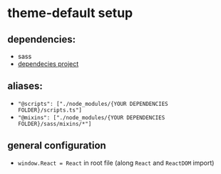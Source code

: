# theme-default setup

## dependencies:

- sass
- [dependecies project](https://github.com/flexbox-maniacs/dependencies)

## aliases:

- `"@scripts": ["./node_modules/{YOUR DEPENDENCIES FOLDER}/scripts.ts"]`
- `"@mixins": ["./node_modules/{YOUR DEPENDENCIES FOLDER}/sass/mixins/*"]`

## general configuration

- `window.React = React` in root file (along `React` and `ReactDOM` import)
